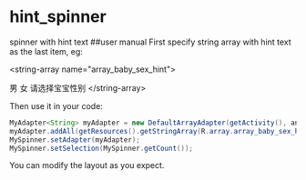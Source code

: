 # hint_spinner
spinner with hint text
##user manual
First specify string array with hint text as the last item, eg:
<p>&lt;string-array name="array_baby_sex_hint"></p>
        <item>男<item>
        <item>女<item>
        <item>请选择宝宝性别<item>
&lt;/string-array>

Then use it in your code:
```java
MyAdapter<String> myAdapter = new DefaultArrayAdapter(getActivity(), android.R.layout.simple_spinner_dropdown_item);
myAdapter.addAll(getResources().getStringArray(R.array.array_baby_sex_hint));
MySpinner.setAdapter(myAdapter);
MySpinner.setSelection(MySpinner.getCount());    
```

You can modify the layout as you expect.
